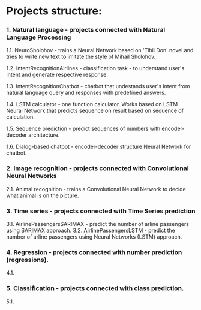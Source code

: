 # Projects structure:
### 1. Natural language - projects connected with Natural Language Processing
1.1. NeuroSholohov - trains a Neural Network based on 'Tihii Don' novel and tries to write new text to imitate the style of Mihail Sholohov.

1.2. IntentRecognitionAirlines - classification task - to understand user's intent and generate respective response.

1.3. IntentRecognitionChatbot - chatbot that undestands user's intent from natural language query and responses with predefined answers.

1.4. LSTM calculator - one function calculator. Works based on LSTM Neural 
Network that predicts sequence on result based on sequence of calculation. 

1.5. Sequence prediction - predict sequences of numbers with encoder-decoder 
architecture.

1.6. Dialog-based chatbot - encoder-decoder structure Neural Network for 
chatbot.

### 2. Image recognition - projects connected with Convolutional Neural Networks
2.1. Animal recognition - trains a Convolutional Neural Network to decide 
what animal is on the picture.

### 3. Time series - projects connected with Time Series prediction
3.1. AirlinePassengersSARIMAX - predict the number of arline passengers using 
SARIMAX approach.
3.2. AirlinePassengersLSTM - predict the number of arline passengers using 
Neural Networks (LSTM) approach.


### 4. Regression - projects connected with number prediction (regressions).
4.1. 

### 5. Classification - projects connected with class prediction.
5.1. 